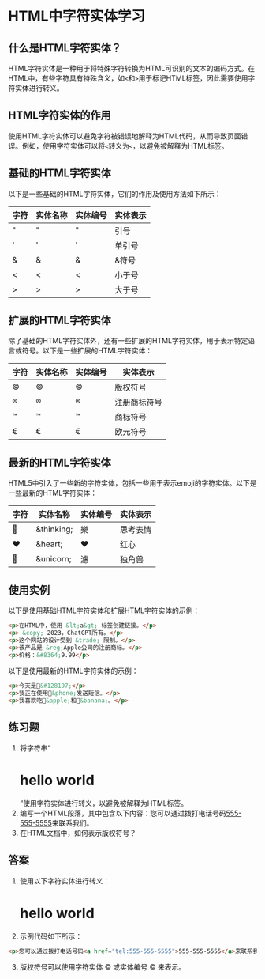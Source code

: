 # HTML中字符实体学习

## 什么是HTML字符实体？

HTML字符实体是一种用于将特殊字符转换为HTML可识别的文本的编码方式。在HTML中，有些字符具有特殊含义，如`<`和`>`用于标记HTML标签，因此需要使用字符实体进行转义。

## HTML字符实体的作用

使用HTML字符实体可以避免字符被错误地解释为HTML代码，从而导致页面错误。例如，使用字符实体可以将`<`转义为`<`，以避免被解释为HTML标签。

## 基础的HTML字符实体

以下是一些基础的HTML字符实体，它们的作用及使用方法如下所示：

| 字符 | 实体名称 | 实体编号 | 实体表示 |
| ---- | -------- | -------- | -------- |
| "    | "        | "        | 引号     |
| '    | '        | '        | 单引号   |
| &    | &        | &        | &符号    |
| <    | <        | <        | 小于号   |
| >    | >        | >        | 大于号   |

## 扩展的HTML字符实体

除了基础的HTML字符实体外，还有一些扩展的HTML字符实体，用于表示特定语言或符号。以下是一些扩展的HTML字符实体：

| 字符 | 实体名称 | 实体编号 | 实体表示     |
| ---- | -------- | -------- | ------------ |
| ©    | ©        | ©        | 版权符号     |
| ®    | ®        | ®        | 注册商标符号 |
| ™    | ™        | ™        | 商标符号     |
| €    | €        | €        | 欧元符号     |

## 最新的HTML字符实体

HTML5中引入了一些新的字符实体，包括一些用于表示emoji的字符实体。以下是一些最新的HTML字符实体：

| 字符 | 实体名称   | 实体编号 | 实体表示 |
| ---- | ---------- | -------- | -------- |
| 🤔    | &thinking; | 樂       | 思考表情 |
| ❤️    | &heart;    | ❤        | 红心     |
| 🦄    | &unicorn;  | 濾       | 独角兽   |

## 使用实例

以下是使用基础HTML字符实体和扩展HTML字符实体的示例：

```html
<p>在HTML中，使用 &lt;a&gt; 标签创建链接。</p>
<p> &copy; 2023，ChatGPT所有。</p>
<p>这个网站的设计受到 &trade; 限制。</p>
<p>该产品是 &reg;Apple公司的注册商标。</p>
<p>价格：&#8364;9.99</p>
```

以下是使用最新的HTML字符实体的示例：

```html
<p>今天是📅&#128197;</p>
<p>我正在使用📱&phone;发送短信。</p>
<p>我喜欢吃🍎&apple;和🍌&banana;。</p>
```

## 练习题

1. 将字符串“<h1>hello world</h1>”使用字符实体进行转义，以避免被解释为HTML标签。
2. 编写一个HTML段落，其中包含以下内容：您可以通过拨打电话号码<a href="tel:555-555-5555">555-555-5555</a>来联系我们。
3. 在HTML文档中，如何表示版权符号？

## 答案

1. 使用以下字符实体进行转义：<h1>hello world</h1>
2. 示例代码如下所示：

```html
<p>您可以通过拨打电话号码<a href="tel:555-555-5555">555-555-5555</a>来联系我们。</p>
```

3. 版权符号可以使用字符实体 © 或实体编号 © 来表示。